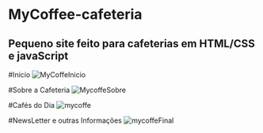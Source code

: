 # MyCoffee-cafeteria
<h2> Pequeno site feito para cafeterias em HTML/CSS e javaScript </h2>

#Inicío
![MyCoffeInicio](https://github.com/Sofyaolvs/MyCoffee-cafeteria/assets/146602186/a7a0bbe9-8083-4854-9ec0-a86ba4e73f23)

#Sobre a Cafeteria
![MycoffeSobre](https://github.com/Sofyaolvs/MyCoffee-cafeteria/assets/146602186/dbb28acd-f4b1-43f2-8203-24f1f5462c96)

#Cafés do Dia
![mycoffe](https://github.com/Sofyaolvs/MyCoffee-cafeteria/assets/146602186/a59ee671-a3f2-48f8-af8b-46c372eccce9)

#NewsLetter e outras Informações
![mycoffeFinal](https://github.com/Sofyaolvs/MyCoffee-cafeteria/assets/146602186/a6867468-3907-4833-a22f-7dd4fbfbfcc7)
